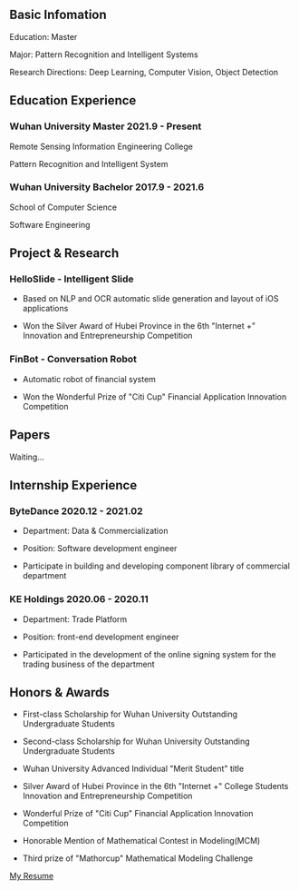 ## Basic Infomation

Education: Master

Major: Pattern Recognition and Intelligent Systems

Research Directions: Deep Learning, Computer Vision, Object Detection

## Education Experience

### Wuhan University Master 2021.9 - Present

Remote Sensing Information Engineering College

Pattern Recognition and Intelligent System

### Wuhan University Bachelor 2017.9 - 2021.6

School of Computer Science

Software Engineering

## Project & Research

### HelloSlide - Intelligent Slide

- Based on NLP and OCR automatic slide generation and layout of iOS applications

- Won the Silver Award of Hubei Province in the 6th "Internet +" Innovation and Entrepreneurship Competition

### FinBot - Conversation Robot

- Automatic robot of financial system

- Won the Wonderful Prize of "Citi Cup" Financial Application Innovation Competition

## Papers

Waiting...

## Internship Experience

### ByteDance 2020.12 - 2021.02

- Department: Data & Commercialization

- Position: Software development engineer

- Participate in building and developing component library of commercial department

### KE Holdings 2020.06 - 2020.11

- Department: Trade Platform

- Position: front-end development engineer

- Participated in the development of the online signing system for the trading business of the department

## Honors & Awards

- First-class Scholarship for Wuhan University Outstanding Undergraduate Students

- Second-class Scholarship for Wuhan University Outstanding Undergraduate Students

- Wuhan University Advanced Individual "Merit Student" title

- Silver Award of Hubei Province in the 6th "Internet +" College Students Innovation and Entrepreneurship Competition

- Wonderful Prize of "Citi Cup" Financial Application Innovation Competition

- Honorable Mention of Mathematical Contest in Modeling(MCM)

- Third prize of "Mathorcup" Mathematical Modeling Challenge

[My Resume](https://github.com/fengshiwest/fengshiwest.github.io/raw/master/_includes/about/resume_en.pdf)

